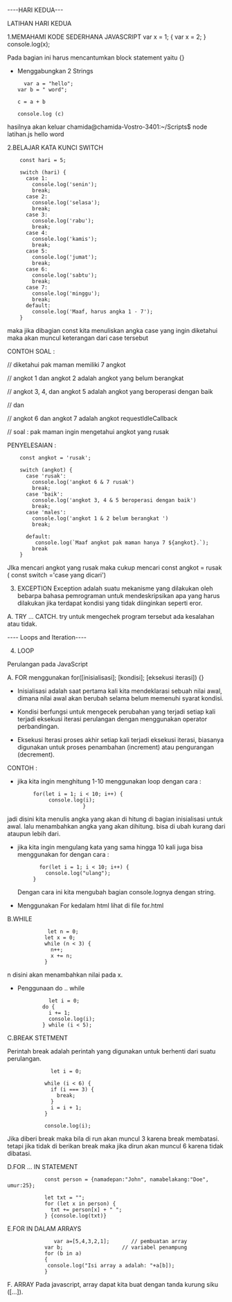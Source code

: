 ----HARI KEDUA---
  
  <break></break>
  LATIHAN HARI KEDUA
  
 
  1.MEMAHAMI KODE SEDERHANA JAVASCRIPT
  		var x = 1;
		{
		  var x = 2;
		}
		console.log(x); 
 
 
 Pada bagian ini harus mencantumkan block statement yaitu {}

  - Menggabungkan 2 Strings
  
		  var a = "hello";
		var b = " word";

		c = a + b

		console.log (c)
		
 hasilnya akan keluar 
		 chamida@chamida-Vostro-3401:~/Scripts$ node latihan.js
		hello word
				 
  2.BELAJAR KATA KUNCI SWITCH
  
		const hari = 5;

		switch (hari) {
		  case 1:
		    console.log('senin');
		    break;
		  case 2:
		    console.log('selasa');
		    break;
		  case 3:
		    console.log('rabu');
		    break;
		  case 4:
		    console.log('kamis');
		    break;
		  case 5:
		    console.log('jumat');
		    break;
		  case 6:
		    console.log('sabtu');
		    break;
		  case 7:
		    console.log('minggu');
		    break;
		  default:
		    console.log('Maaf, harus angka 1 - 7');
		}


maka jika dibagian const kita menuliskan angka case yang ingin diketahui maka akan muncul keterangan dari case tersebut

CONTOH SOAL :

// diketahui pak maman memiliki 7 angkot

// angkot 1 dan angkot 2 adalah angkot yang belum berangkat

// angkot 3, 4, dan angkot 5 adalah angkot yang beroperasi dengan baik

// dan

// angkot 6 dan angkot 7 adalah angkot requestIdleCallback

// soal : pak maman ingin mengetahui angkot yang rusak

PENYELESAIAN :

		const angkot = 'rusak';

		switch (angkot) {
		  case 'rusak':
		    console.log('angkot 6 & 7 rusak')
		    break;
		  case 'baik':
		    console.log('angkot 3, 4 & 5 beroperasi dengan baik')
		    break;
		  case 'males':
		    console.log('angkot 1 & 2 belum berangkat ')
		    break;
		  
		  default:
		     console.log(`Maaf angkot pak maman hanya 7 ${angkot}.`);
		    break
		}
		
JIka mencari angkot yang rusak maka cukup mencari const angkot = rusak ( const switch ='case yang dicari')

   3. EXCEPTION 
  Exception adalah suatu mekanisme yang dilakukan oleh bebarpa bahasa pemrograman untuk mendeskripsikan apa yang harus dilakukan jika terdapat kondisi yang tidak diinginkan seperti eror.
  

  A. TRY ... CATCH.
  try untuk mengechek program tersebut ada kesalahan atau tidak.
  
  
---- Loops and Iteration----

  4. LOOP
  
Perulangan pada JavaScript 


  A. FOR
menggunakan 
for([inisialisasi]; [kondisi]; [eksekusi iterasi]) {}


   - Inisialisasi adalah saat pertama kali kita mendeklarasi sebuah nilai awal, dimana nilai awal akan berubah selama belum memenuhi syarat kondisi.
   

   - Kondisi berfungsi untuk mengecek perubahan yang terjadi setiap kali terjadi eksekusi iterasi perulangan dengan menggunakan operator perbandingan.
   
   - Eksekusi Iterasi proses akhir setiap kali terjadi eksekusi iterasi, biasanya digunakan untuk proses penambahan (increment) atau 
   pengurangan (decrement).
   

   CONTOH :
 - jika kita ingin menghitung 1-10 menggunakan loop dengan cara :
  
	  		for(let i = 1; i < 10; i++) {
   				 console.log(i);
							}
 
 jadi disini kita menulis angka yang akan di hitung di bagian inisialisasi untuk awal. lalu menambahkan angka yang akan dihitung. bisa di ubah kurang dari ataupun lebih dari.
 
 - jika kita ingin mengulang kata yang sama hingga 10 kali juga bisa menggunakan for dengan cara :
 
			  for(let i = 1; i < 10; i++) {
			    console.log("ulang");
			}
			
    Dengan cara ini kita mengubah bagian console.lognya dengan string.
    
  - Menggunakan For kedalam html
  lihat di file for.html
  
  
  B.WHILE
  
				 let n = 0;
				let x = 0;
				while (n < 3) {
				  n++;
				  x += n;
				}
 n disini akan menambahkan nilai pada x. 

  - Penggunaan do .. while
  
				  let i = 0;
				do {
				  i += 1;
				  console.log(i);
				} while (i < 5);



  C.BREAK STETMENT
  
  Perintah break adalah perintah yang digunakan untuk berhenti dari suatu perulangan.
  
				  let i = 0;

				while (i < 6) {
				  if (i === 3) {
				    break;
				  }
				  i = i + 1;
				}

				console.log(i);
	
  Jika diberi break maka bila di run akan muncul 3 karena break membatasi. tetapi jika tidak di berikan break maka jika dirun akan muncul 6 karena tidak dibatasi.
  
  
  
  D.FOR ... IN STATEMENT
  
				const person = {namadepan:"John", namabelakang:"Doe", umur:25}; 

				let txt = "";
				for (let x in person) {
				  txt += person[x] + " ";
				} {console.log(txt)}
				
				
  E.FOR IN DALAM ARRAYS
  
  
			       var a=[5,4,3,2,1];       // pembuatan array
				var b;                   // variabel penampung
				for (b in a)
				{
  				 console.log("Isi array a adalah: "+a[b]);
				}
  
  F. ARRAY
 Pada javascript, array dapat kita buat dengan tanda kurung siku ([...]).
  
